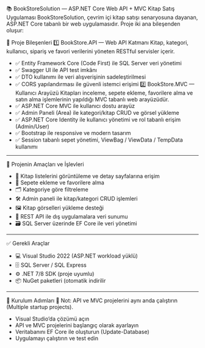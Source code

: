 📚 BookStoreSolution — ASP.NET Core Web API + MVC Kitap Satış Uygulaması
BookStoreSolution, çevrim içi kitap satışı senaryosuna dayanan, ASP.NET Core tabanlı bir web uygulamasıdır. Proje iki ana bileşenden oluşur:

🧩 Proje Bileşenleri
1️⃣ BookStore.API — Web API Katmanı
Kitap, kategori, kullanıcı, sipariş ve favori verilerini yöneten RESTful servisler içerir.
- ✅ Entity Framework Core (Code First) ile SQL Server veri yönetimi
- ✅ Swagger UI ile API test imkânı
- ✅ DTO kullanımı ile veri alışverişinin sadeleştirilmesi
- ✅ CORS yapılandırması ile güvenli istemci erişimi
2️⃣ BookStore.MVC — Kullanıcı Arayüzü
Kitapları inceleme, sepete ekleme, favorilere alma ve satın alma işlemlerinin yapıldığı MVC tabanlı web arayüzüdür.
- ✅ ASP.NET Core MVC ile kullanıcı dostu arayüz
- ✅ Admin Paneli (Area) ile kategori/kitap CRUD ve görsel yükleme
- ✅ ASP.NET Core Identity ile kullanıcı yönetimi ve rol tabanlı erişim (Admin/User)
- ✅ Bootstrap ile responsive ve modern tasarım
- ✅ Session tabanlı sepet yönetimi, ViewBag / ViewData / TempData kullanımı
---
🎯 Projenin Amaçları ve İşlevleri
- 📖 Kitap listelerini görüntüleme ve detay sayfalarına erişim
- 🛒 Sepete ekleme ve favorilere alma
- 🗂 Kategoriye göre filtreleme
- 🛠 Admin paneli ile kitap/kategori CRUD işlemleri
- 🖼 Kitap görselleri yükleme desteği
- 🔗 REST API ile dış uygulamalara veri sunumu
- 🗃 SQL Server üzerinde EF Core ile veri yönetimi
---
✅ Gerekli Araçlar
- 💻 Visual Studio 2022 (ASP.NET workload yüklü)
- 🗄 SQL Server / SQL Express
- ⚙️ .NET 7/8 SDK (proje uyumlu)
- 📦 NuGet paketleri (otomatik indirilir
---
🔧 Kurulum Adımları
📌 Not: API ve MVC projelerini aynı anda çalıştırın (Multiple startup projects).

- Visual Studio’da çözümü açın
- API ve MVC projelerini başlangıç olarak ayarlayın
- Veritabanını EF Core ile oluşturun (Update-Database)
- Uygulamayı çalıştırın ve test edin

